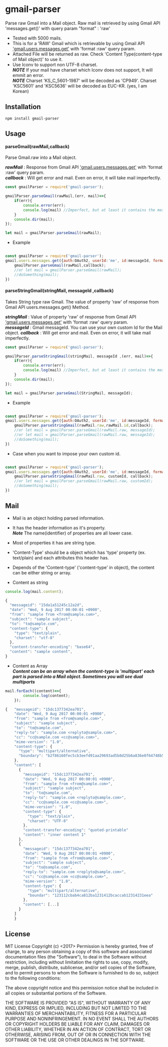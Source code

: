 # gmail-parser

Parse raw Gmail into a Mail object. Raw mail is retrieved by using Gmail API 'messages.get()' with query param "format" : 'raw' 
* Tested with 5000 mails. 
* This is for a 'RAW' Gmail which is retrievable by using Gmail API ['gmail.users.messages.get'](https://developers.google.com/gmail/api/v1/reference/users/messages/get?hl=ko)
with 'format :raw' query param.
* Attached File will be returned as raw. Check 'Content Type(content-type of Mail object)' to use it. 
* Use Iconv to support non UTF-8 charset.  
***NOTE***  If your mail have charset which Iconv does not support, It will emmit an error.  
***NOTE*** Charset 'KS_C_5601-1987' will be decoded as 'CP949'. Charset 'KSC5601' and 'KSC5636' will be decoded as EUC-KR. (yes, I am Korean)

## Installation

`npm install gmail-parser`

## Usage

#### parseGmail(rawMail,callback)
Parse Gmail.raw into a Mail object. 

***rawMail*** : Response from Gmail API  ['gmail.users.messages.get'](https://developers.google.com/gmail/api/v1/reference/users/messages/get?hl=ko) with 'format :raw' query param.  
***callback*** : Will get error and mail. Even on error, it will take mail imperfectly.

```javascript
const gmailParser = require('gmail-parser');

gmailParser.parseGmail(rawMail,(err, mail)=>{
    if(err){
        console.error(err); 
        console.log(mail) //Imperfect, but at least it contains the messageId.
    }
    console.dir(mail);
});

let mail = gmailParser.parseGmail(rawMail);
```

* Example
```javascript

const gmailParser = require('gmail-parser');
gmail.users.messages.get({auth:OAuth2, userId:'me', id:messageId, format:'raw'},(err, rawMail)=>{
    gmailParser.parseGmail(rawMail,callback);
    //or let mail = gmailParser.parseGmail(rawMail);
    //doSomething(mail);
})
```
#### parseStringGmail(stringMail, messageId ,callback)
Takes String type raw Gmail. 
The value of property 'raw' of response from Gmail API users.messages.get() Method.

***stringMail*** : Value of property 'raw' of response from Gmail API  ['gmail.users.messages.get'](https://developers.google.com/gmail/api/v1/reference/users/messages/get?hl=ko) with 'format :raw' query param.  
***messageId*** : Gmail messageId. You can use your own custom Id for the Mail object. 
***callback*** : Will get error and mail. Even on error, it will take mail imperfectly.

```javascript
const gmailParser = require('gmail-parser');

gmailParser.parseStringGmail(stringMail, messageId ,(err, mail)=>{
    if(err){
        console.error(err);
        console.log(mail) //Imperfect, but at least it contains the messageId.
    }
    console.dir(mail);
});

let mail = gmailParser.parseGmail(StringMail, messageId);
```

* Example
```javascript

const gmailParser = require('gmail-parser');
gmail.users.messages.get({auth:OAuth2, userId:'me', id:messageId, format:'raw'},(err, rawMail)=>{
    gmailParser.parseStringGmail(rawMail.raw,rawMail.id,callback);
    //or let mail = gmailParser.parseGmail(rawMail.raw, messageId);
    //or let mail = gmailParser.parseGmail(rawMail.raw, messageId);
    //doSomething(mail);
})
```
* Case when you want to impose your own custom id. 

```javascript

const gmailParser = require('gmail-parser');
gmail.users.messages.get({auth:OAuth2, userId:'me', id:messageId, format:'raw'},(err, rawMail)=>{
    gmailParser.parseStringGmail(rawMail.raw, customId, callback);
    //or let mail = gmailParser.parseGmail(rawMail.raw, customId);
    //doSomething(mail);
})
```
## Mail

* Mail is an object holding parsed information.
* It has the header information as it's property.  
***Note*** The name(identifier) of properties are all lower case.
* Most of properties it has are string type.
* 'Content-Type' should be a object which has 'type' property (ex. text/plain) and each attributes this header has.
* Depends of the 'Content-type' ('content-type' in object), the content can be either string or array.

* Content as string
```javascript
console.log(mail.content);
```
```javascript
{
  "messageid": "15da1a51245c12a2d",
  "date": "Wed, 9 Aug 2017 00:00:01 +0900",
  "from": "sample from <from@sample.com>",
  "subject": "sample subject",
  "to": "to@sample.com",
  "content-type": {
    "type": "text/plain",
    "charset": "utf-8"
  },
  "content-transfer-encoding": "base64",
  "content": "sample content",
}
```

* Content as Array  
***Content can be an array when the content-type is 'multipart' each part is parsed into a Mail object. Sometimes you will see dual multiparts***
```javascript
mail.forEach((content)=>{
        console.log(content);
    });
```

```javascript
{   "messageid": "15dc1377342ea701",
    "date": "Wed, 9 Aug 2017 00:00:01 +0900",
    "from": "sample from <from@sample.com>",
    "subject": "sample subject",
    "to": "to@sample.com",
    "reply-to": "sample.com <replyto@sample.com>",
    "cc": "cc@sample.com <cc@sample.com>",
    "mime-version": "1.0",
    "content-type": {
      "type": "multipart/alternative",
      "boundary": "b2f86160fec5cb3eefd91aa29693ad5b8d25b6a836e0f64748b5aeab6c7e"
    },
    "content": [
      {
        "messageid": "15dc1377342ea701",
        "date": "Wed, 9 Aug 2017 00:00:01 +0900",
        "from": "sample from <from@sample.com>",
        "subject": "sample subject",
        "to": "to@sample.com",
        "reply-to": "sample.com <replyto@sample.com>",
        "cc": "cc@sample.com <cc@sample.com>",
        "mime-version": "1.0",
        "content-type": {
          "type": "text/plain",
          "charset": "UTF-8"
        },
        "content-transfer-encoding": "quoted-printable"
        "content": "inner content 1"
      },
      {
        "messageid": "15dc1377342ea701",
        "date": "Wed, 9 Aug 2017 00:00:01 +0900",
        "from": "sample from <from@sample.com>",
        "subject": "sample subject",
        "to": "to@sample.com",
        "reply-to": "sample.com <replyto@sample.com>",
        "cc": "cc@sample.com <cc@sample.com>",
        "mime-version": "1.0",
        "content-type": {
          "type": "multipart/alternative",
          "boundar": "123112cbab4ca812ba1231412bcaccab12314231eea"
        },
        "content": [...]
      }
    ]
    }
```

## License
 MIT License
 Copyright (c) <2017> <RyunDo Kim>
 Permission is hereby granted, free of charge, to any person
 obtaining a copy of this software and associated documentation
 files (the "Software"), to deal in the Software without
 restriction, including without limitation the rights to use,
 copy, modify, merge, publish, distribute, sublicense, and/or sell
 copies of the Software, and to permit persons to whom the
 Software is furnished to do so, subject to the following
 conditions:

 The above copyright notice and this permission notice shall be
 included in all copies or substantial portions of the Software.

 THE SOFTWARE IS PROVIDED "AS IS", WITHOUT WARRANTY OF ANY KIND,
 EXPRESS OR IMPLIED, INCLUDING BUT NOT LIMITED TO THE WARRANTIES
 OF MERCHANTABILITY, FITNESS FOR A PARTICULAR PURPOSE AND
 NONINFRINGEMENT. IN NO EVENT SHALL THE AUTHORS OR COPYRIGHT
 HOLDERS BE LIABLE FOR ANY CLAIM, DAMAGES OR OTHER LIABILITY,
 WHETHER IN AN ACTION OF CONTRACT, TORT OR OTHERWISE, ARISING
 FROM, OUT OF OR IN CONNECTION WITH THE SOFTWARE OR THE USE OR
 OTHER DEALINGS IN THE SOFTWARE.
